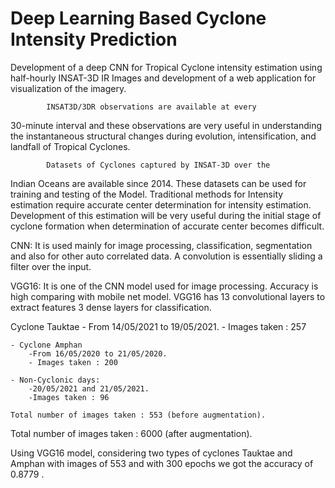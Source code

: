# Deep Learning Based Cyclone Intensity Prediction

Development of a deep CNN for Tropical Cyclone
 intensity estimation using half-hourly INSAT-3D IR Images and development of a
 web application for visualization of the imagery. 

			INSAT3D/3DR observations are available at every 
30-minute interval and these observations are very useful in understanding the
 instantaneous structural changes during evolution, intensification, and landfall of 
Tropical Cyclones. 

			Datasets of Cyclones captured by INSAT-3D over the 
Indian Oceans are available since 2014. These datasets can be used for training and 
testing of the Model. 
			Traditional methods for Intensity estimation require 
accurate center determination for intensity estimation. Development of this estimation 
will be very useful during the initial stage of cyclone formation when determination 
of accurate center becomes difficult.

CNN:
It is used mainly for image processing, classification, segmentation and 
     also for other auto correlated data. 
A convolution is essentially sliding a filter over the input.

VGG16:
 It is one of the CNN model used for image processing.
 Accuracy is high comparing with mobile net model.
VGG16 has 
13 convolutional layers to extract features 
3 dense layers for classification.

Cyclone Tauktae
		- From 14/05/2021 to 19/05/2021.
		- Images taken : 257

	- Cyclone Amphan
		-From 16/05/2020 to 21/05/2020.
		- Images taken : 200

	- Non-Cyclonic days:
		-20/05/2021 and 21/05/2021.
		-Images taken : 96

	Total number of images taken : 553 (before augmentation).
  
  Total number of images taken : 6000 (after augmentation).
  
  Using VGG16 model, considering two types of cyclones Tauktae and Amphan with images of 553 and with 300 epochs we got the accuracy of 0.8779 .





